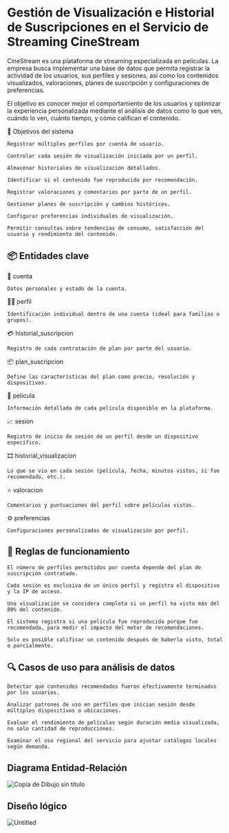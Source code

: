 # Gestión de Visualización e Historial de Suscripciones en el Servicio de Streaming CineStream

CineStream es una plataforma de streaming especializada en películas. La empresa busca implementar una base de datos que permita registrar la actividad de los usuarios, sus perfiles y sesiones, así como los contenidos visualizados, valoraciones, planes de suscripción y configuraciones de preferencias.

El objetivo es conocer mejor el comportamiento de los usuarios y optimizar la experiencia personalizada mediante el análisis de datos como lo que ven, cuándo lo ven, cuánto tiempo, y cómo califican el contenido.

🎯 Objetivos del sistema

    Registrar múltiples perfiles por cuenta de usuario.

    Controlar cada sesión de visualización iniciada por un perfil.

    Almacenar historiales de visualización detallados.

    Identificar si el contenido fue reproducido por recomendación.

    Registrar valoraciones y comentarios por parte de un perfil.

    Gestionar planes de suscripción y cambios históricos.

    Configurar preferencias individuales de visualización.

    Permitir consultas sobre tendencias de consumo, satisfacción del usuario y rendimiento del contenido.

## 📦 Entidades clave

👤 cuenta

    Datos personales y estado de la cuenta.

🧑‍💻 perfil

    Identificación individual dentro de una cuenta (ideal para familias o grupos).

💳 historial_suscripcion

    Registro de cada contratación de plan por parte del usuario.

📦 plan_suscripcion

    Define las características del plan como precio, resolución y dispositivos.

🎥 pelicula

    Información detallada de cada película disponible en la plataforma.

📈 sesion

    Registro de inicio de sesión de un perfil desde un dispositivo específico.

🎞️ historial_visualizacion

    Lo que se vio en cada sesión (película, fecha, minutos vistos, si fue recomendado, etc.).

⭐ valoracion

    Comentarios y puntuaciones del perfil sobre películas vistas.

⚙️ preferencias

    Configuraciones personalizadas de visualización por perfil.

## 📘 Reglas de funcionamiento

    El número de perfiles permitidos por cuenta depende del plan de suscripción contratado.

    Cada sesión es exclusiva de un único perfil y registra el dispositivo y la IP de acceso.

    Una visualización se considera completa si un perfil ha visto más del 80% del contenido.

    El sistema registra si una película fue reproducida porque fue recomendada, para medir el impacto del motor de recomendaciones.

    Solo es posible calificar un contenido después de haberlo visto, total o parcialmente.

## 🔍 Casos de uso para análisis de datos

    Detectar qué contenidos recomendados fueron efectivamente terminados por los usuarios.

    Analizar patrones de uso en perfiles que inician sesión desde múltiples dispositivos o ubicaciones.

    Evaluar el rendimiento de películas según duración media visualizada, no solo cantidad de reproducciones.

    Examinar el uso regional del servicio para ajustar catálogos locales según demanda.

## Diagrama Entidad-Relación
![Copia de Dibujo sin título](https://github.com/user-attachments/assets/53e2b671-63eb-4a02-87ca-c57c6dc4bfc4)

## Diseño lógico
![Untitled](https://github.com/user-attachments/assets/491ecbb0-eeb8-41b7-9160-81d73e83ea8d)

